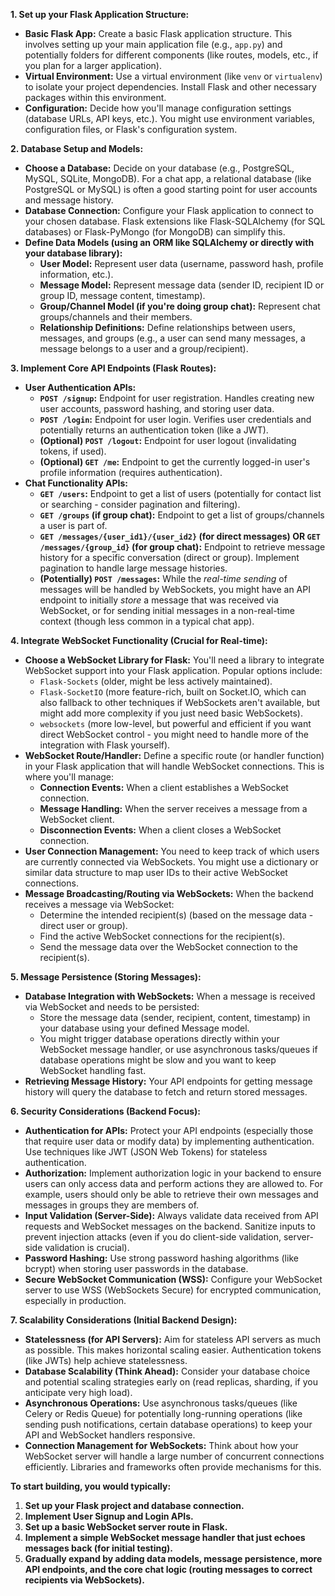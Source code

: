**1. Set up your Flask Application Structure:**

*   **Basic Flask App:** Create a basic Flask application structure. This involves setting up your main application file (e.g., `app.py`) and potentially folders for different components (like routes, models, etc., if you plan for a larger application).
*   **Virtual Environment:**  Use a virtual environment (like `venv` or `virtualenv`) to isolate your project dependencies. Install Flask and other necessary packages within this environment.
*   **Configuration:** Decide how you'll manage configuration settings (database URLs, API keys, etc.).  You might use environment variables, configuration files, or Flask's configuration system.

**2. Database Setup and Models:**

*   **Choose a Database:** Decide on your database (e.g., PostgreSQL, MySQL, SQLite, MongoDB). For a chat app, a relational database (like PostgreSQL or MySQL) is often a good starting point for user accounts and message history.
*   **Database Connection:** Configure your Flask application to connect to your chosen database. Flask extensions like Flask-SQLAlchemy (for SQL databases) or Flask-PyMongo (for MongoDB) can simplify this.
*   **Define Data Models (using an ORM like SQLAlchemy or directly with your database library):**
    *   **User Model:**  Represent user data (username, password hash, profile information, etc.).
    *   **Message Model:** Represent message data (sender ID, recipient ID or group ID, message content, timestamp).
    *   **Group/Channel Model (if you're doing group chat):** Represent chat groups/channels and their members.
    *   **Relationship Definitions:** Define relationships between users, messages, and groups (e.g., a user can send many messages, a message belongs to a user and a group/recipient).

**3. Implement Core API Endpoints (Flask Routes):**

*   **User Authentication APIs:**
    *   **`POST /signup`:**  Endpoint for user registration.  Handles creating new user accounts, password hashing, and storing user data.
    *   **`POST /login`:** Endpoint for user login.  Verifies user credentials and potentially returns an authentication token (like a JWT).
    *   **(Optional) `POST /logout`:** Endpoint for user logout (invalidating tokens, if used).
    *   **(Optional) `GET /me`:** Endpoint to get the currently logged-in user's profile information (requires authentication).
*   **Chat Functionality APIs:**
    *   **`GET /users`:** Endpoint to get a list of users (potentially for contact list or searching - consider pagination and filtering).
    *   **`GET /groups` (if group chat):** Endpoint to get a list of groups/channels a user is part of.
    *   **`GET /messages/{user_id1}/{user_id2}` (for direct messages)  OR `GET /messages/{group_id}` (for group chat):** Endpoint to retrieve message history for a specific conversation (direct or group). Implement pagination to handle large message histories.
    *   **(Potentially) `POST /messages`:**  While the *real-time sending* of messages will be handled by WebSockets, you might have an API endpoint to initially *store* a message that was received via WebSocket, or for sending initial messages in a non-real-time context (though less common in a typical chat app).

**4. Integrate WebSocket Functionality (Crucial for Real-time):**

*   **Choose a WebSocket Library for Flask:**  You'll need a library to integrate WebSocket support into your Flask application. Popular options include:
    *   `Flask-Sockets` (older, might be less actively maintained).
    *   `Flask-SocketIO` (more feature-rich, built on Socket.IO, which can also fallback to other techniques if WebSockets aren't available, but might add more complexity if you just need basic WebSockets).
    *   `websockets` (more low-level, but powerful and efficient if you want direct WebSocket control - you might need to handle more of the integration with Flask yourself).
*   **WebSocket Route/Handler:** Define a specific route (or handler function) in your Flask application that will handle WebSocket connections. This is where you'll manage:
    *   **Connection Events:** When a client establishes a WebSocket connection.
    *   **Message Handling:** When the server receives a message from a WebSocket client.
    *   **Disconnection Events:** When a client closes a WebSocket connection.
*   **User Connection Management:**  You need to keep track of which users are currently connected via WebSockets.  You might use a dictionary or similar data structure to map user IDs to their active WebSocket connections.
*   **Message Broadcasting/Routing via WebSockets:** When the backend receives a message via WebSocket:
    *   Determine the intended recipient(s) (based on the message data - direct user or group).
    *   Find the active WebSocket connections for the recipient(s).
    *   Send the message data over the WebSocket connection to the recipient(s).

**5. Message Persistence (Storing Messages):**

*   **Database Integration with WebSockets:** When a message is received via WebSocket and needs to be persisted:
    *   Store the message data (sender, recipient, content, timestamp) in your database using your defined Message model.
    *   You might trigger database operations directly within your WebSocket message handler, or use asynchronous tasks/queues if database operations might be slow and you want to keep WebSocket handling fast.
*   **Retrieving Message History:** Your API endpoints for getting message history will query the database to fetch and return stored messages.

**6. Security Considerations (Backend Focus):**

*   **Authentication for APIs:** Protect your API endpoints (especially those that require user data or modify data) by implementing authentication. Use techniques like JWT (JSON Web Tokens) for stateless authentication.
*   **Authorization:**  Implement authorization logic in your backend to ensure users can only access data and perform actions they are allowed to. For example, users should only be able to retrieve their own messages and messages in groups they are members of.
*   **Input Validation (Server-Side):**  Always validate data received from API requests and WebSocket messages on the backend. Sanitize inputs to prevent injection attacks (even if you do client-side validation, server-side validation is crucial).
*   **Password Hashing:**  Use strong password hashing algorithms (like bcrypt) when storing user passwords in the database.
*   **Secure WebSocket Communication (WSS):**  Configure your WebSocket server to use WSS (WebSockets Secure) for encrypted communication, especially in production.

**7. Scalability Considerations (Initial Backend Design):**

*   **Statelessness (for API Servers):** Aim for stateless API servers as much as possible.  This makes horizontal scaling easier. Authentication tokens (like JWTs) help achieve statelessness.
*   **Database Scalability (Think Ahead):**  Consider your database choice and potential scaling strategies early on (read replicas, sharding, if you anticipate very high load).
*   **Asynchronous Operations:**  Use asynchronous tasks/queues (like Celery or Redis Queue) for potentially long-running operations (like sending push notifications, certain database operations) to keep your API and WebSocket handlers responsive.
*   **Connection Management for WebSockets:**  Think about how your WebSocket server will handle a large number of concurrent connections efficiently. Libraries and frameworks often provide mechanisms for this.

**To start building, you would typically:**

1.  **Set up your Flask project and database connection.**
2.  **Implement User Signup and Login APIs.**
3.  **Set up a basic WebSocket server route in Flask.**
4.  **Implement a simple WebSocket message handler that just echoes messages back (for initial testing).**
5.  **Gradually expand by adding data models, message persistence, more API endpoints, and the core chat logic (routing messages to correct recipients via WebSockets).**
